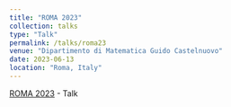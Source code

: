 ```yaml
---
title: "ROMA 2023"
collection: talks
type: "Talk"
permalink: /talks/roma23
venue: "Dipartimento di Matematica Guido Castelnuovo"
date: 2023-06-13
location: "Roma, Italy"
---
```


[ROMA 2023](https://www.mat.uniroma1.it/ricerca/seminari)    -   Talk